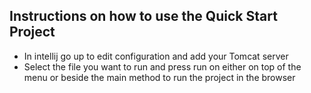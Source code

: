 ## Instructions on how to use the Quick Start Project
* In intellij go up to edit configuration and add your Tomcat server
* Select the file you want to run and press run on either on top of the menu or beside the main method to run the project in the browser